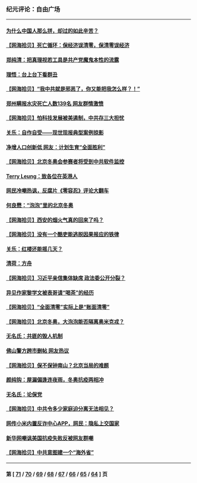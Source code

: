 ### 纪元评论：自由广场
---
#### [为什么中国人那么拼，却过的如此辛苦？](../../pages/nsc993/n13522372.md) 
#### [【网海拾贝】死亡循环：保经济误清零，保清零误经济](../../pages/nsc993/n13523876.md) 
#### [郑纯清：把真理视若工具是共产党魔鬼本性的流露](../../pages/nsc993/n13523791.md) 
#### [理悟：台上台下看群丑](../../pages/nsc993/n13523677.md) 
#### [【网海拾贝】“我中共就是邪恶了，你又能把我怎么样？！”](../../pages/nsc993/n13522332.md) 
#### [郑州瞒报水灾死亡人数139名 网友群情激愤](../../pages/nsc993/n13522192.md) 
#### [【网海拾贝】怕科技发展被美遏制，中共存三大担忧](../../pages/nsc993/n13520639.md) 
#### [关乐：自作自受——现世现报典型案例掠影](../../pages/nsc993/n13520601.md) 
#### [净增人口创新低 网友：计划生育“全面胜利”](../../pages/nsc993/n13517857.md) 
#### [【网海拾贝】北京冬奥会参赛者将受到中共软件监控](../../pages/nsc993/n13517808.md) 
#### [Terry Leung：致各位在英港人](../../pages/nsc993/n13516182.md) 
#### [网民冷嘲热讽，反腐片《零容忍》评论大翻车](../../pages/nsc993/n13515413.md) 
#### [何良懋：“泡泡”里的北京冬奥](../../pages/nsc993/n13503702.md) 
#### [【网海拾贝】西安的烟火气真的回来了吗？](../../pages/nsc993/n13515335.md) 
#### [【网海拾贝】没有一个酷吏能逃脱因果报应的铁律](../../pages/nsc993/n13512340.md) 
#### [关乐：红楼还能摇几天？](../../pages/nsc993/n13511448.md) 
#### [清荷：方舟](../../pages/nsc993/n13510779.md) 
#### [【网海拾贝】习近平亲信集体缺席 政法委公开分裂？](../../pages/nsc993/n13510748.md) 
#### [异见作家黎学文被表哥请“喝茶”的经历](../../pages/nsc993/n13510231.md) 
#### [【网海拾贝】“全面清零”实际上是“账面清零”](../../pages/nsc993/n13508178.md) 
#### [【网海拾贝】北京冬奥，大泡泡能否隔离奥米克戎？](../../pages/nsc993/n13506567.md) 
#### [无名氏：共匪的毁人机制](../../pages/nsc993/n13506504.md) 
#### [佛山警方跨市删帖 网友热议](../../pages/nsc993/n13506446.md) 
#### [【网海拾贝】保不保钟南山？北京当局的难题](../../pages/nsc993/n13504215.md) 
#### [颜纯钩：屋漏偏逢连夜雨，冬奥抗疫两相冲](../../pages/nsc993/n13504177.md) 
#### [无名氏：论保党](../../pages/nsc993/n13503956.md) 
#### [【网海拾贝】中共令多少家庭迫分离无法相见？](../../pages/nsc993/n13501682.md) 
#### [网传小米内置反诈中心APP，网民：隐私上交国家](../../pages/nsc993/n13499499.md) 
#### [新华网嘲讽美国抗疫失败反被网友群嘲](../../pages/nsc993/n13499197.md) 
#### [【网海拾贝】中共意图建一个“海外省”](../../pages/nsc993/n13499393.md) 

---
#### 第 [ [71](./71.md) / [70](./70.md) / [69](./69.md) / [68](./68.md) / [67](./67.md) / [66](./66.md) / [65](./65.md) / [64](./64.md) ] 页
